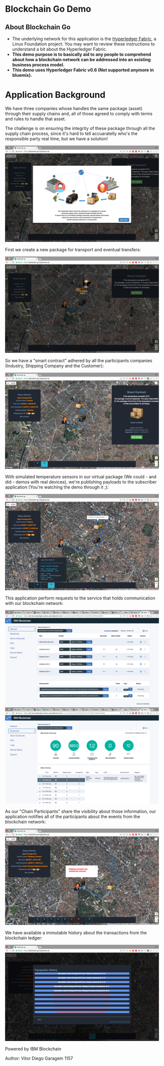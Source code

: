 # Blockchain Go Demo

## About Blockchain Go
- The underlying network for this application is the [Hyperledger Fabric](https://github.com/hyperledger/fabric/tree/master/docs), a Linux Foundation project.  You may want to review these instructions to understand a bit about the Hyperledger Fabric.
- **This demo purpose is to basically aid to any people to comprehend about how a blockchain network can be addressed into an existing business process model.**
- **This demo uses Hyperledger Fabric v0.6 (Not supported anymore in bluemix).**

# Application Background

We have three companies whose handles the same package (asset) through their supply chains and, all of those agreed to comply with terms and rules
to handle that asset.

The challenge is on ensuring the integrity of these package through all the supply chain process, since it's hard to tell accuaratelly who's the responsible party real time, but we have a solution!

![](/docs/intro.png)

First we create a new package for transport and eventual transfers:

![](/docs/creatingAsset.png)

So we have a "smart contract" adhered by all the participants companies (Industry, Shipping Company and the Customer):

![](/docs/smartcontract.png)

With simulated temperature sensors in our virtual package (We could - and did -  demos with real devices), we're publishing payloads to the subscriber application (You're watching the demo through it ;):

![](/docs/payloads.png)

This application perform requests to the  service that holds communication with our blockchain network:

![](/docs/dashboard.png) ![](/docs/events.png)

As our "Chain Participants" share the visibility about those information, our application notifies all of the participants about the events from the blockchain network:

![](/docs/contractviolated.png)

We have available a immutable history about the transactions from the blockchain ledger:

![](/docs/history.png)


Powered by IBM Blockchain

Author: Vitor Diego
Garagem 1157



